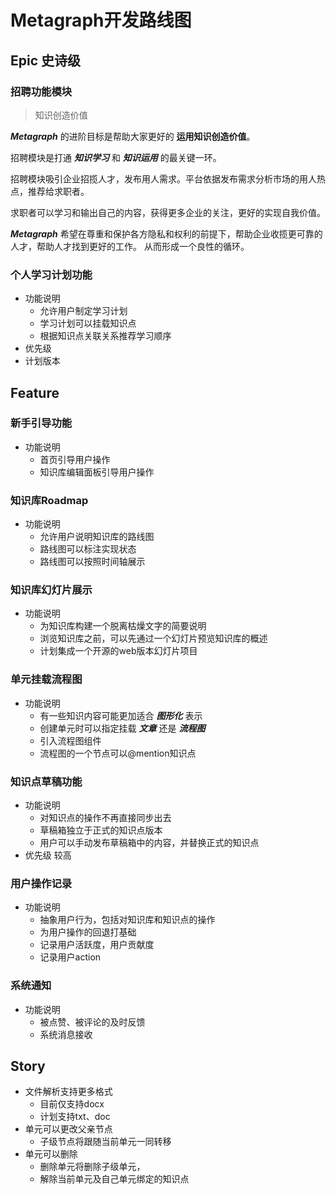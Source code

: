 # Metagraph开发路线图


## Epic 史诗级

### 招聘功能模块

> 知识创造价值

***Metagraph*** 的进阶目标是帮助大家更好的 **运用知识创造价值**。

招聘模块是打通 ***知识学习*** 和 ***知识运用*** 的最关键一环。

招聘模块吸引企业招揽人才，发布用人需求。平台依据发布需求分析市场的用人热点，推荐给求职者。

求职者可以学习和输出自己的内容，获得更多企业的关注，更好的实现自我价值。

***Metagraph*** 希望在尊重和保护各方隐私和权利的前提下，帮助企业收揽更可靠的人才，帮助人才找到更好的工作。
从而形成一个良性的循环。

### 个人学习计划功能

- 功能说明
  - 允许用户制定学习计划
  - 学习计划可以挂载知识点
  - 根据知识点关联关系推荐学习顺序  
- 优先级
- 计划版本

## Feature

### 新手引导功能
- 功能说明
  - 首页引导用户操作
  - 知识库编辑面板引导用户操作

### 知识库Roadmap
- 功能说明
  - 允许用户说明知识库的路线图
  - 路线图可以标注实现状态
  - 路线图可以按照时间轴展示

### 知识库幻灯片展示
- 功能说明
  - 为知识库构建一个脱离枯燥文字的简要说明
  - 浏览知识库之前，可以先通过一个幻灯片预览知识库的概述
  - 计划集成一个开源的web版本幻灯片项目

### 单元挂载流程图
- 功能说明
    - 有一些知识内容可能更加适合 ***图形化*** 表示
    - 创建单元时可以指定挂载 ***文章*** 还是 ***流程图***
    - 引入流程图组件
    - 流程图的一个节点可以@mention知识点

### 知识点草稿功能
- 功能说明
    - 对知识点的操作不再直接同步出去
    - 草稿箱独立于正式的知识点版本
    - 用户可以手动发布草稿箱中的内容，并替换正式的知识点
- 优先级 较高

### 用户操作记录
- 功能说明
    - 抽象用户行为，包括对知识库和知识点的操作
    - 为用户操作的回退打基础
    - 记录用户活跃度，用户贡献度
    - 记录用户action

### 系统通知

- 功能说明
    - 被点赞、被评论的及时反馈
    - 系统消息接收
    
## Story

- 文件解析支持更多格式
    - 目前仅支持docx 
    - 计划支持txt、doc 
- 单元可以更改父亲节点
    - 子级节点将跟随当前单元一同转移 
- 单元可以删除
    - 删除单元将删除子级单元，
    - 解除当前单元及自己单元绑定的知识点
